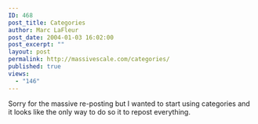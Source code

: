 ```yaml
---
ID: 468
post_title: Categories
author: Marc LaFleur
post_date: 2004-01-03 16:02:00
post_excerpt: ""
layout: post
permalink: http://massivescale.com/categories/
published: true
views:
  - "146"
---
```

Sorry for the massive re-posting but I wanted to start using&nbsp;categories and it looks like the only way to do so it to repost everything.